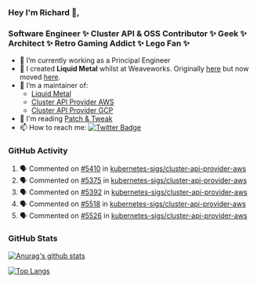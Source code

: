 ### Hey I'm Richard 👋, 

<h3 align="left">Software Engineer ✨ Cluster API & OSS Contributor ✨ Geek ✨ Architect ✨ Retro Gaming Addict ✨ Lego Fan ✨</h3>

- 🔭 I’m currently working as a Principal Engineer
- 📯 I created **Liquid Metal** whilst at Weaveworks. Originally [here](https://github.com/weaveworks-liquidmetal) but now moved [here](https://github.com/liquidmetal-dev).
- 👯 I’m a maintainer of:
  -  [Liquid Metal](https://github.com/liquidmetal-dev)
  -  [Cluster API Provider AWS](https://github.com/kubernetes-sigs/cluster-api-provider-aws)
  -  [Cluster API Provider GCP](https://github.com/kubernetes-sigs/cluster-api-provider-gcp)
- 💬 I'm reading [Patch & Tweak](https://bjooks.com/products/patch-tweak-exploring-modular-synthesis)
- 📫 How to reach me: [![Twitter Badge](https://img.shields.io/badge/-@fruit_case-00acee?style=flat&logo=Twitter&logoColor=white)](https://twitter.com/intent/follow?screen_name=fruit_case "Follow on Twitter")

### GitHub Activity 

<!--START_SECTION:activity-->
1. 🗣 Commented on [#5410](https://github.com/kubernetes-sigs/cluster-api-provider-aws/issues/5410#issuecomment-2954130790) in [kubernetes-sigs/cluster-api-provider-aws](https://github.com/kubernetes-sigs/cluster-api-provider-aws)
2. 🗣 Commented on [#5375](https://github.com/kubernetes-sigs/cluster-api-provider-aws/pull/5375#issuecomment-2954128005) in [kubernetes-sigs/cluster-api-provider-aws](https://github.com/kubernetes-sigs/cluster-api-provider-aws)
3. 🗣 Commented on [#5392](https://github.com/kubernetes-sigs/cluster-api-provider-aws/pull/5392#issuecomment-2954124205) in [kubernetes-sigs/cluster-api-provider-aws](https://github.com/kubernetes-sigs/cluster-api-provider-aws)
4. 🗣 Commented on [#5518](https://github.com/kubernetes-sigs/cluster-api-provider-aws/pull/5518#issuecomment-2954122338) in [kubernetes-sigs/cluster-api-provider-aws](https://github.com/kubernetes-sigs/cluster-api-provider-aws)
5. 🗣 Commented on [#5526](https://github.com/kubernetes-sigs/cluster-api-provider-aws/pull/5526#issuecomment-2954121867) in [kubernetes-sigs/cluster-api-provider-aws](https://github.com/kubernetes-sigs/cluster-api-provider-aws)
<!--END_SECTION:activity-->

### GitHub Stats

[![Anurag's github stats](https://github-readme-stats.vercel.app/api?username=richardcase&count_private=true&show_icons=true)](https://github.com/anuraghazra/github-readme-stats)

[![Top Langs](https://github-readme-stats.vercel.app/api/top-langs/?username=richardcase&hide=html&layout=compact)](https://github.com/anuraghazra/github-readme-stats)
